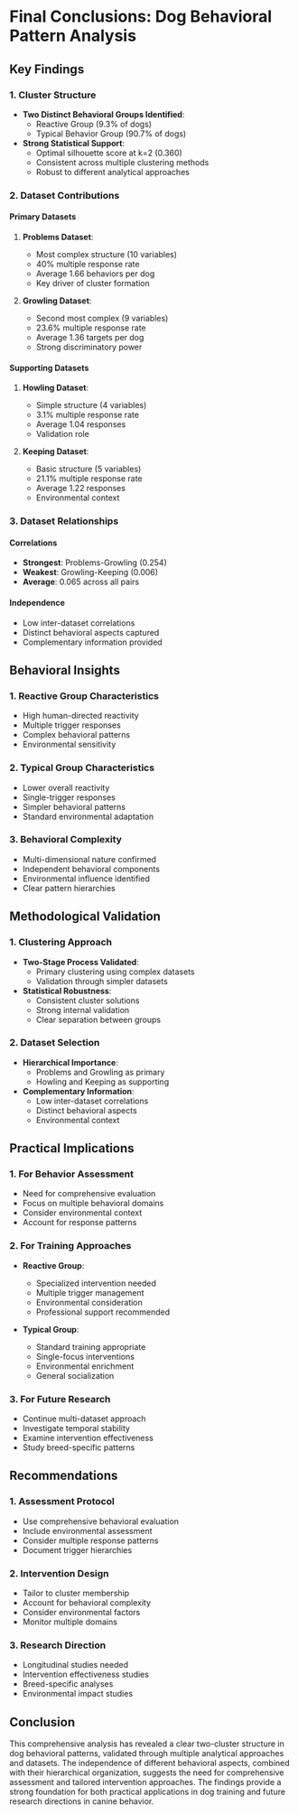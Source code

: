 # Final Conclusions: Dog Behavioral Pattern Analysis

## Key Findings

### 1. Cluster Structure
- **Two Distinct Behavioral Groups Identified**:
  * Reactive Group (9.3% of dogs)
  * Typical Behavior Group (90.7% of dogs)
- **Strong Statistical Support**:
  * Optimal silhouette score at k=2 (0.360)
  * Consistent across multiple clustering methods
  * Robust to different analytical approaches

### 2. Dataset Contributions

#### Primary Datasets
1. **Problems Dataset**:
   - Most complex structure (10 variables)
   - 40% multiple response rate
   - Average 1.66 behaviors per dog
   - Key driver of cluster formation

2. **Growling Dataset**:
   - Second most complex (9 variables)
   - 23.6% multiple response rate
   - Average 1.36 targets per dog
   - Strong discriminatory power

#### Supporting Datasets
1. **Howling Dataset**:
   - Simple structure (4 variables)
   - 3.1% multiple response rate
   - Average 1.04 responses
   - Validation role

2. **Keeping Dataset**:
   - Basic structure (5 variables)
   - 21.1% multiple response rate
   - Average 1.22 responses
   - Environmental context

### 3. Dataset Relationships

#### Correlations
- **Strongest**: Problems-Growling (0.254)
- **Weakest**: Growling-Keeping (0.006)
- **Average**: 0.065 across all pairs

#### Independence
- Low inter-dataset correlations
- Distinct behavioral aspects captured
- Complementary information provided

## Behavioral Insights

### 1. Reactive Group Characteristics
- High human-directed reactivity
- Multiple trigger responses
- Complex behavioral patterns
- Environmental sensitivity

### 2. Typical Group Characteristics
- Lower overall reactivity
- Single-trigger responses
- Simpler behavioral patterns
- Standard environmental adaptation

### 3. Behavioral Complexity
- Multi-dimensional nature confirmed
- Independent behavioral components
- Environmental influence identified
- Clear pattern hierarchies

## Methodological Validation

### 1. Clustering Approach
- **Two-Stage Process Validated**:
  * Primary clustering using complex datasets
  * Validation through simpler datasets
- **Statistical Robustness**:
  * Consistent cluster solutions
  * Strong internal validation
  * Clear separation between groups

### 2. Dataset Selection
- **Hierarchical Importance**:
  * Problems and Growling as primary
  * Howling and Keeping as supporting
- **Complementary Information**:
  * Low inter-dataset correlations
  * Distinct behavioral aspects
  * Environmental context

## Practical Implications

### 1. For Behavior Assessment
- Need for comprehensive evaluation
- Focus on multiple behavioral domains
- Consider environmental context
- Account for response patterns

### 2. For Training Approaches
- **Reactive Group**:
  * Specialized intervention needed
  * Multiple trigger management
  * Environmental consideration
  * Professional support recommended

- **Typical Group**:
  * Standard training appropriate
  * Single-focus interventions
  * Environmental enrichment
  * General socialization

### 3. For Future Research
- Continue multi-dataset approach
- Investigate temporal stability
- Examine intervention effectiveness
- Study breed-specific patterns

## Recommendations

### 1. Assessment Protocol
- Use comprehensive behavioral evaluation
- Include environmental assessment
- Consider multiple response patterns
- Document trigger hierarchies

### 2. Intervention Design
- Tailor to cluster membership
- Account for behavioral complexity
- Consider environmental factors
- Monitor multiple domains

### 3. Research Direction
- Longitudinal studies needed
- Intervention effectiveness studies
- Breed-specific analyses
- Environmental impact studies

## Conclusion

This comprehensive analysis has revealed a clear two-cluster structure in dog behavioral patterns, validated through multiple analytical approaches and datasets. The independence of different behavioral aspects, combined with their hierarchical organization, suggests the need for comprehensive assessment and tailored intervention approaches. The findings provide a strong foundation for both practical applications in dog training and future research directions in canine behavior.
